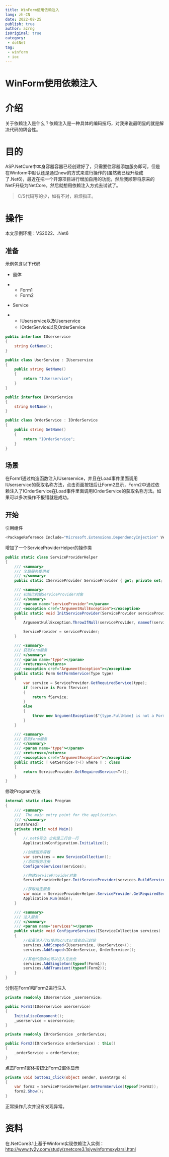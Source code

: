 ```yaml
---
title: WinForm使用依赖注入
lang: zh-CN
date: 2022-08-25
publish: true
author: azrng
isOriginal: true
category:
 - dotNet
tag:
 - winform
 - ioc
---
```

# WinForm使用依赖注入

# 介绍

关于依赖注入是什么？依赖注入是一种具体的编码技巧，对我来说最明显的就是解决代码的耦合性。

# 目的

ASP.NetCore中本身容器容器已经创建好了，只需要往容器添加服务即可，但是在Winform中默认还是通过new的方式来进行操作的(虽然我已经升级成了.Net6)，最近在把一个开源项目进行增加自用的功能，然后我顺带将原来的NetF升级为NetCore，然后就想用依赖注入方式去试试了。

> C/S代码写的少，如有不对，麻烦指正。

# 操作

本文示例环境：VS2022、.Net6

## 准备

示例包含以下代码

- 窗体

- - Form1
  - Form2

- Service

- - IUserservice以及Userservice
  - IOrderService以及OrderService

```csharp
public interface IUserservice
{
    string GetName();
}

public class UserService : IUserservice
{
    public string GetName()
    {
        return "IUserservice";
    }
}

public interface IOrderService
{
    string GetName();
}

public class OrderService : IOrderService
{
    public string GetName()
    {
        return "IOrderService";
    }
}
```

## 场景

在Form1通过构造函数注入IUserservice，并且在Load事件里面调用IUserservice的获取名称方法，点击页面按钮后让Form2显示，Form2中通过依赖注入了IOrderService在Load事件里面调用IOrderService的获取名称方法。如果可以多次操作不报错就是成功。

## 开始

引用组件

```csharp
<PackageReference Include="Microsoft.Extensions.DependencyInjection" Version="6.0.0" />
```

增加了一个ServiceProviderHelper的操作类

```csharp
public static class ServiceProviderHelper
{
    /// <summary>
    /// 全局服务提供者
    /// </summary>
    public static IServiceProvider ServiceProvider { get; private set; } = null!;

    /// <summary>
    /// 初始化构建ServiceProvider对象
    /// </summary>
    /// <param name="serviceProvider"></param>
    /// <exception cref="ArgumentNullException"></exception>
    public static void InitServiceProvider(ServiceProvider serviceProvider)
    {
        ArgumentNullException.ThrowIfNull(serviceProvider, nameof(serviceProvider));

        ServiceProvider = serviceProvider;
    }

    /// <summary>
    /// 获取Form服务
    /// </summary>
    /// <param name="type"></param>
    /// <returns></returns>
    /// <exception cref="ArgumentException"></exception>
    public static Form GetFormService(Type type)
    {
        var service = ServiceProvider.GetRequiredService(type);
        if (service is Form fService)
        {
            return fService;
        }
        else
        {
            throw new ArgumentException($"{type.FullName} is not a Form");
        }
    }

    /// <summary>
    /// 获取Form服务
    /// </summary>
    /// <param name="type"></param>
    /// <returns></returns>
    /// <exception cref="ArgumentException"></exception>
    public static T GetService<T>() where T : class
    {
        return ServiceProvider.GetRequiredService<T>();
    }
}
```

修改Program方法

```csharp
internal static class Program
{
    /// <summary>
    ///  The main entry point for the application.
    /// </summary>
    [STAThread]
    private static void Main()
    {
        //.net6写法 之前是三行合一行
        ApplicationConfiguration.Initialize();

        //创建服务容器
        var services = new ServiceCollection();
        //添加服务注册
        ConfigureServices(services);

        //构建ServiceProvider对象
        ServiceProviderHelper.InitServiceProvider(services.BuildServiceProvider());

        //获取指定服务
        var main = ServiceProviderHelper.ServiceProvider.GetRequiredService<Form1>();
        Application.Run(main);
    }

    /// <summary>
    /// 注入服务
    /// </summary>
    /// <param name="services"></param>
    public static void ConfigureServices(IServiceCollection services)
    {
        //批量注入可以使用Scrutor或者自己封装
        services.AddScoped<IUserservice, UserService>();
        services.AddScoped<IOrderService, OrderService>();

        //其他的窗体也可以注入在此处
        services.AddSingleton(typeof(Form1));
        services.AddTransient(typeof(Form2));
    }
}
```

分别在Form1和Form2进行注入

```csharp
private readonly IUserservice _userservice;

public Form1(IUserservice userservice)
{
    InitializeComponent();
    _userservice = userservice;
}

private readonly IOrderService _orderService;

public Form2(IOrderService orderService) : this()
{
    _orderService = orderService;
}
```

点击Form1窗体按钮让Form2窗体显示

```csharp
private void button1_Click(object sender, EventArgs e)
{
    var form2 = ServiceProviderHelper.GetFormService(typeof(Form2));
    form2.Show();
}
```

正常操作几次并没有发现异常。

# 资料

在.NetCore3.1上基于Winform实现依赖注入实例：http://www.ty2y.com/study/znetcore3.1sjywinformsxylzrsl.html
